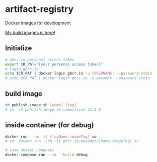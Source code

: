 # artifact-registry

Docker images for development

[My build images is here!](https://github.com/aecomet?tab=packages)

## Initialize

```sh
# ghcr.io personal access token
export CR_PAT="[your personal access token]"
# login ghcr.io
echo $CR_PAT | docker login ghcr.io -u [USERNAME] --password-stdin
# echo $CR_PAT | docker login ghcr.io -u aecomet --password-stdin
```

## build image

```sh
sh publish-image.sh [name] [tag]
# ex. sh publish-image.sh commitlint 22.3.0
```

## inside container (for debug)

```sh
docker run --rm -it [tagName:imageTag] su
# ex. docker run --rm -it ghcr.io/aecomet/[name:imageTag] su

# (use docker compose)
docker compose run --rm --build debug
```
